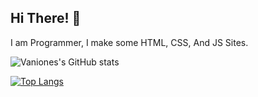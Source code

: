 ## Hi There! 👋


I am Programmer, I make some HTML, CSS, And JS Sites.


![Vaniones's GitHub stats](https://github-readme-stats.vercel.app/api?username=Vaniones&bg_color=20,e96443,904e95&title_color=fff&text_color=fff)
&nbsp;



[![Top Langs](https://github-readme-stats.vercel.app/api/top-langs/?username=Vaniones&exclude_repo=git&bg_color=43,4158d0,c850c0,ffcc70&title_color=fff&text_color=fff)](https://github.com/Vaniones/git)


<!---
Hello! i'm @Vaniones. I Make HTML Sites and CSS Styles, i Programmer, Make the site and HTML and CSS.
--->
